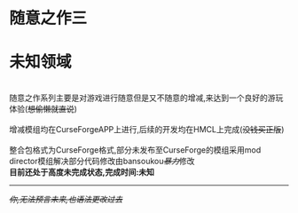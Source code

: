 # 随意之作三
# 未知领域
<br>随意之作系列主要是对游戏进行随意但是又不随意的增减,来达到一个良好的游玩体验(~~想偷懒就直说~~)</br>
<br>增减模组均在CurseForgeAPP上进行,后续的开发均在HMCL上完成(~~没钱买正版~~)</br>
<br>整合包格式为CurseForge格式,部分未发布至CurseForge的模组采用mod director模组解决部分代码修改由bansoukou~~*暴力*~~修改</br>
**目前还处于高度未完成状态,完成时间:未知**

----------

~~*你,无法预言未来,也语法更改过去*~~
